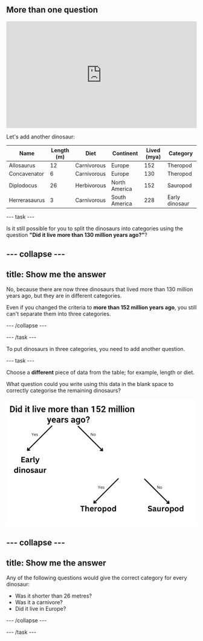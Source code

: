 ## More than one question

<html>
  <div style="position: relative; overflow: hidden; padding-top: 56.25%;">
    <iframe style="position: absolute; top: 0; left: 0; right: 0; width: 100%; height: 100%; border: none;" src="https://www.youtube.com/embed/oV5ZEwW6Law?rel=0&cc_load_policy=1" allowfullscreen allow="accelerometer; autoplay; clipboard-write; encrypted-media; gyroscope; picture-in-picture; web-share"></iframe>
  </div>
</html>


Let's add another dinosaur:

| Name         | Length (m)  | Diet        | Continent      | Lived (mya)  | Category  |
|--------------|-------------|-------------|----------------|--------------|-----------|
| Allosaurus   | 12          | Carnivorous | Europe         | 152          | Theropod  |
| Concavenator | 6           | Carnivorous | Europe         | 130          | Theropod  |
| Diplodocus   | 26          | Herbivorous | North America  | 152          | Sauropod  |
| Herrerasaurus| 3           | Carnivorous | South America  | 228          | Early dinosaur |


--- task ---

Is it still possible for you to split the dinosaurs into categories using the question __"Did it live more than 130 million years ago?"__?

--- collapse ---
--- 
title: Show me the answer
---

No, because there are now three dinosaurs that lived more than 130 million years ago, but they are in different categories. 

Even if you changed the criteria to **more than 152 million years ago**, you still can't separate them into three categories. 


--- /collapse ---

--- /task ---

To put dinosaurs in three categories, you need to add another question. 

--- task ---

Choose a **different** piece of data from the table; for example, length or diet.

What question could you write using this data in the blank space to correctly categorise the remaining dinosaurs?

![A decision tree with the first question 'Did it live more than 152 million years ago?' with yes = Early dinosaur and No = a blank space for a second question.](images/decision2.png)

--- collapse ---
--- 
title: Show me the answer
---
Any of the following questions would give the correct category for every dinosaur:

- Was it shorter than 26 metres?
- Was it a carnivore?
- Did it live in Europe?

--- /collapse ---

--- /task ---
